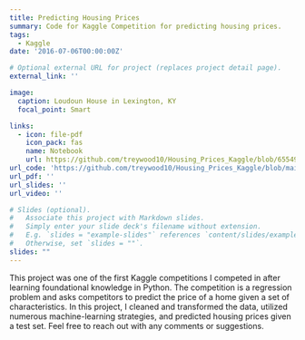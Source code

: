 ```yaml
---
title: Predicting Housing Prices
summary: Code for Kaggle Competition for predicting housing prices.
tags:
  - Kaggle
date: '2016-07-06T00:00:00Z'

# Optional external URL for project (replaces project detail page).
external_link: ''

image:
  caption: Loudoun House in Lexington, KY
  focal_point: Smart

links:
  - icon: file-pdf
    icon_pack: fas
    name: Notebook
    url: https://github.com/treywood10/Housing_Prices_Kaggle/blob/6554990e34e76eee17b0cb534c3caba4d45d95f0/Housing_Kaggle.pdf
url_code: 'https://github.com/treywood10/Housing_Prices_Kaggle/blob/main/Housing.py'
url_pdf: ''
url_slides: ''
url_video: ''

# Slides (optional).
#   Associate this project with Markdown slides.
#   Simply enter your slide deck's filename without extension.
#   E.g. `slides = "example-slides"` references `content/slides/example-slides.md`.
#   Otherwise, set `slides = ""`.
slides: ""
---
```


This project was one of the first Kaggle competitions I competed in after learning foundational knowledge in Python. The competition is a regression problem and asks competitors to predict the price of a home given a set of characteristics. In this project, I cleaned and transformed the data, utilized numerous machine-learning strategies, and predicted housing prices given a test set. Feel free to reach out with any comments or suggestions. 
